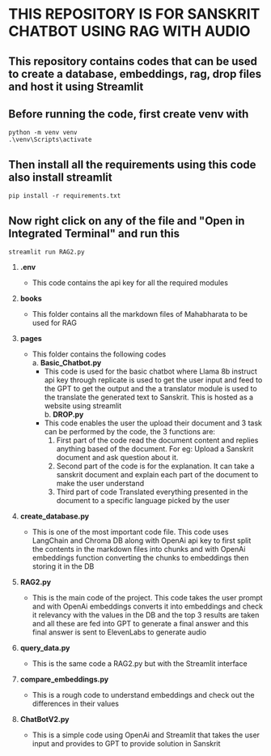 # THIS REPOSITORY IS FOR SANSKRIT CHATBOT USING RAG WITH AUDIO

## This repository contains codes that can be used to create a database, embeddings, rag, drop files and host it using Streamlit

## Before running the code, first create venv with 
    python -m venv venv
    .\venv\Scripts\activate
    
## Then install all the requirements using this code also install streamlit
    pip install -r requirements.txt 

## Now right click on any of the file and "Open in Integrated Terminal" and run this
    streamlit run RAG2.py

1. **.env**
   - This code contains the api key for all the required modules
     
2. **books**
   - This folder contains all the markdown files of Mahabharata to be used for RAG

3. **pages**
   - This folder contains the following codes<br/>
     a. **Basic_Chatbot.py**
        - This code is used for the basic chatbot where Llama 8b instruct api key through replicate is used to get the user input and feed to the GPT to get the output and the a translator module is
          used to the translate the generated text to Sanskrit. This is hosted as a website using streamlit<br/>
     b. **DROP.py**
        - This code enables the user the upload their document and 3 task can be performed by the code, the 3 functions are:
          1) First part of the code read the document content and replies anything based of the document. For eg: Upload a Sanskrit document and ask question about it.
          2) Second part of the code is for the explanation. It can take a sanskrit document and explain each part of the document to make the user understand
          3) Third part of code Translated everything presented in the document to a specific language picked by the user

4. **create_database.py**
   - This is one of the most important code file. This code uses LangChain and Chroma DB along with OpenAi api key to first split the contents in the markdown files into chunks and with OpenAi
     embeddings function converting the chunks to embeddings then storing it in the DB

5. **RAG2.py**
   - This is the main code of the project. This code takes the user prompt and with OpenAi embeddings converts it into embeddings and check it relevancy with the values in the DB and the top 3
     results are taken and all these are fed into GPT to generate a final answer and this final answer is sent to ElevenLabs to generate audio

6. **query_data.py**
   - This is the same code a RAG2.py but with the Streamlit interface

7. **compare_embeddings.py**
   - This is a rough code to understand embeddings and check out the differences in their values

8. **ChatBotV2.py**
   - This is a simple code using OpenAi and Streamlit that takes the user input and provides to GPT to provide solution in Sanskrit

